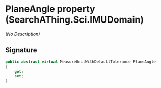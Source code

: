 # PlaneAngle property (SearchAThing.Sci.IMUDomain)
_(No Description)_

## Signature
```csharp
public abstract virtual MeasureUnitWithDefaultTolerance PlaneAngle
{
    get;
    set;
}
```
